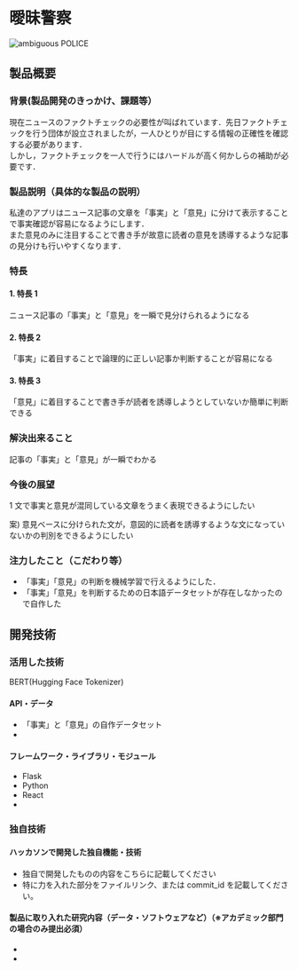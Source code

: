 # 曖昧警察
<!--![IMAGE ALT TEXT HERE](https://jphacks.com/wp-content/uploads/2022/08/JPHACKS2022_ogp.jpg)](https://www.youtube.com/watch?v=LUPQFB4QyVo)-->
![ambiguous POLICE](https://user-images.githubusercontent.com/107242974/197238730-97e890b4-4966-464b-b13b-91e017c70d8d.png)


## 製品概要

### 背景(製品開発のきっかけ、課題等）

現在ニュースのファクトチェックの必要性が叫ばれています．先日ファクトチェックを行う団体が設立されましたが，一人ひとりが目にする情報の正確性を確認する必要があります．<br>
しかし，ファクトチェックを一人で行うにはハードルが高く何かしらの補助が必要です．

### 製品説明（具体的な製品の説明）

私達のアプリはニュース記事の文章を「事実」と「意見」に分けて表示することで事実確認が容易になるようにします．<br>
また意見のみに注目することで書き手が故意に読者の意見を誘導するような記事の見分けも行いやすくなります．

### 特長

#### 1. 特長 1

ニュース記事の「事実」と「意見」を一瞬で見分けられるようになる

#### 2. 特長 2

「事実」に着目することで論理的に正しい記事か判断することが容易になる

#### 3. 特長 3

「意見」に着目することで書き手が読者を誘導しようとしていないか簡単に判断できる

### 解決出来ること

記事の「事実」と「意見」が一瞬でわかる

### 今後の展望

1 文で事実と意見が混同している文章をうまく表現できるようにしたい

案) 意見ベースに分けられた文が，意図的に読者を誘導するような文になっていないかの判別をできるようにしたい

### 注力したこと（こだわり等）

- 「事実」「意見」の判断を機械学習で行えるようにした．
- 「事実」「意見」を判断するための日本語データセットが存在しなかったので自作した

## 開発技術

### 活用した技術

BERT(Hugging Face Tokenizer)

#### API・データ

- 「事実」と「意見」の自作データセット
-

#### フレームワーク・ライブラリ・モジュール

- Flask
- Python
- React
-

### 独自技術

#### ハッカソンで開発した独自機能・技術

- 独自で開発したものの内容をこちらに記載してください
- 特に力を入れた部分をファイルリンク、または commit_id を記載してください。

#### 製品に取り入れた研究内容（データ・ソフトウェアなど）（※アカデミック部門の場合のみ提出必須）

-
-
